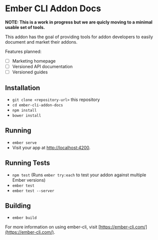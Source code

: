 # Ember CLI Addon Docs

**NOTE: This is a work in progress but we are quicly moving to a minimal usable set of tools.**

This addon has the goal of providing tools for addon developers to easily document and market their addons.

Features planned:

* [ ] Marketing homepage
* [ ] Versioned API documentation
* [ ] Versioned guides

## Installation

* `git clone <repository-url>` this repository
* `cd ember-cli-addon-docs`
* `npm install`
* `bower install`

## Running

* `ember serve`
* Visit your app at [http://localhost:4200](http://localhost:4200).

## Running Tests

* `npm test` (Runs `ember try:each` to test your addon against multiple Ember versions)
* `ember test`
* `ember test --server`

## Building

* `ember build`

For more information on using ember-cli, visit [https://ember-cli.com/](https://ember-cli.com/).
